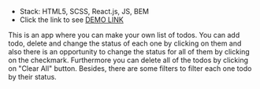 - Stack: HTML5, SCSS, React.js, JS, BEM
- Click the link to see [DEMO LINK](https://vadiimvooo.github.io/react-todo-app/)

This is an app where you can make your own list of todos. You can add todo, delete and change the status of each one by clicking on them and also there is an opportunity to change the status for all of them by clicking on the checkmark. Furthermore you can delete all of the todos by clicking on "Clear All" button. Besides, there are some filters to filter each one todo by their status.
